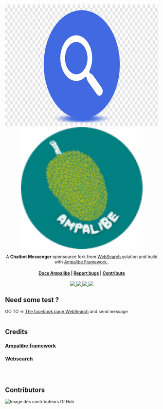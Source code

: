 </br>
</br>
<p align="center"> 
    <img height="400" src="https://raw.githubusercontent.com/rivo2302/websearch/master/assets/public/websearch.png">
    <img height="400" src="https://raw.githubusercontent.com/rivo2302/websearch/master/assets/public/ampalibe.png">
</p>
<div align="center"> 
    <p>
        A <b>Chatbot Messenger</b>  opensource fork from  <a href="https://github.com/iTeam-S/WebSearch"> WebSearch  </a> solution and build with <a href="https://ampalibe.readthedocs.io/"> Ampalibe Framework </a>.
        <h4>
            <a href="https://ampalibe.readthedocs.io/">Docs Ampalibe</a>
            <span> | </span>
            <a href="https://github.com/rivo2302/websearch/issues">Report bugs</a>
            <span> | </span>
            <a href="https://github.com/rivo2302/websearch/fork">Contribute</a>
        </h4>
    </p>
    <p>
        <a href='#'> 
            <img src='https://img.shields.io/badge/version-developpement-red?style=for-the-badge'/>
        </a>  
        <a href='#'> 
            <img src='https://img.shields.io/badge/Ampalibe-1.1.6-teal?style=for-the-badge'/>
        </a>  
        <a href='#'> 
            <img src='https://img.shields.io/badge/Maintained-Yes-darkgreen?style=for-the-badge'/>
        </a>  
        <a href='#'> 
            <img src='https://img.shields.io/badge/Opensource-Yes-darkyellow?style=for-the-badge'/>
        </a>  
    </p>
</div>


## Need some test ? 

GO TO =>  <a href="https://web.facebook.com/profile.php?id=100088929723855">The facebook page WebSearch</a> and send message
<br/><br/>

## Credits 

### <a href="https://github.com/iteam-s/Ampalibe"> Ampalibe framework </a> 
### <a href="https://github.com/acheong08/ChatGPT"> Websearch </a> 

<br/><br/>

## Contributors

![Image des contributeurs GitHub](https://contrib.rocks/image?repo=rivo2302/websearch)

